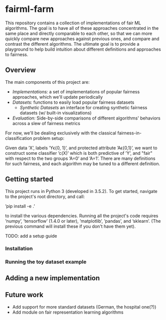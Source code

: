 # fairml-farm
This repository contains a collection of implementations of fair ML algorithms.
The goal is to have all of these approaches concentrated in the same place and directly comparable
to each other, so that we can more quickly compare new approaches against previous ones,
and compare and contrast the different algorithms. The ultimate goal is to provide a playground to help
build intuition about different definitions and approaches to fairness.

## Overview
The main components of this project are:

* *Implementations:* a set of implementations of popular fairness approaches, which we'll update periodically
* *Datasets:* functions to easily load popular fairness datasets
	* *Synthetic Datasets* an interface for creating synthetic fairness datasets (w/ built-in visualizations)
* *Evaluation:* Side-by-side comparisons of different algorithms' behaviors across a slew of fairness metrics

For now, we'll be dealing exclusively with the classical fairness-in-classification problem setup:

Given data ’X’, labels ’Yϵ{0, 1}’, and protected attribute ’Aϵ{0,1}’, we want to construct some classifier ’c(X)’
 which is both predictive of ’Y’, and "fair" with respect to the two groups ’A=0’ and ’A=1’.
 There are many definitions for such fairness, and each algorithm may be tuned to a different definition.

## Getting started

This project runs in Python 3 (developed in 3.5.2).
To get started, navigate to the project's root directory, and call:

’pip install -e .’

to install the various dependencies. Running all the project's code requires
 ’numpy’, ’tensorflow’ (1.4.0 or later), ’matplotlib’, ’pandas’, and ’sklearn’.
 (The previous command will install these if you don't have them yet).

TODO: add a setup guide

### Installation
### Running the toy dataset example
## Adding a new implementation

## Future work
* Add support for more standard datasets (German, the hospital one(?))
* Add module on fair representation learning algorithms

